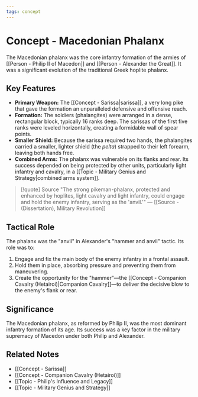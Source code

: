 ```yaml
---
tags: concept
---
```


# Concept - Macedonian Phalanx

The Macedonian phalanx was the core infantry formation of the armies of [[Person - Philip II of Macedon]] and [[Person - Alexander the Great]]. It was a significant evolution of the traditional Greek hoplite phalanx.

## Key Features
- **Primary Weapon:** The [[Concept - Sarissa|sarissa]], a very long pike that gave the formation an unparalleled defensive and offensive reach.
- **Formation:** The soldiers (phalangites) were arranged in a dense, rectangular block, typically 16 ranks deep. The sarissas of the first five ranks were leveled horizontally, creating a formidable wall of spear points.
- **Smaller Shield:** Because the sarissa required two hands, the phalangites carried a smaller, lighter shield (the *pelta*) strapped to their left forearm, leaving both hands free.
- **Combined Arms:** The phalanx was vulnerable on its flanks and rear. Its success depended on being protected by other units, particularly light infantry and cavalry, in a [[Topic - Military Genius and Strategy|combined arms system]].

> [!quote] Source
> "The strong pikeman-phalanx, protected and enhanced by hoplites, light cavalry and light infantry, could engage and hold the enemy infantry, serving as the 'anvil.'"
> — [[Source - (Dissertation), Military Revolution]]

## Tactical Role
The phalanx was the "anvil" in Alexander's "hammer and anvil" tactic. Its role was to:
1.  Engage and fix the main body of the enemy infantry in a frontal assault.
2.  Hold them in place, absorbing pressure and preventing them from maneuvering.
3.  Create the opportunity for the "hammer"—the [[Concept - Companion Cavalry (Hetairoi)|Companion Cavalry]]—to deliver the decisive blow to the enemy's flank or rear.

## Significance
The Macedonian phalanx, as reformed by Philip II, was the most dominant infantry formation of its age. Its success was a key factor in the military supremacy of Macedon under both Philip and Alexander.

## Related Notes
- [[Concept - Sarissa]]
- [[Concept - Companion Cavalry (Hetairoi)]]
- [[Topic - Philip's Influence and Legacy]]
- [[Topic - Military Genius and Strategy]]

